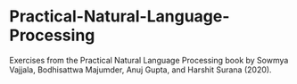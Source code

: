 # Practical-Natural-Language-Processing
Exercises from the Practical Natural Language Processing book by Sowmya Vajjala, Bodhisattwa Majumder, Anuj Gupta, and Harshit Surana (2020).

